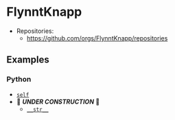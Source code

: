 # FlynntKnapp

* Repositories:
  * <https://github.com/orgs/FlynntKnapp/repositories>

## Examples

### Python

* [`self`](https://github.com/FlynntKnapp/python-self)
* :construction: _**UNDER CONSTRUCTION**_ :construction:
  * [`__str__`](https://github.com/FlynntKnapp/python-dunder-str)
<!--

**Here are some ideas to get you started:**

🙋‍♀️ A short introduction - what is your organization all about?
🌈 Contribution guidelines - how can the community get involved?
👩‍💻 Useful resources - where can the community find your docs? Is there anything else the community should know?
🍿 Fun facts - what does your team eat for breakfast?
🧙 Remember, you can do mighty things with the power of [Markdown](https://docs.github.com/github/writing-on-github/getting-started-with-writing-and-formatting-on-github/basic-writing-and-formatting-syntax)
-->
